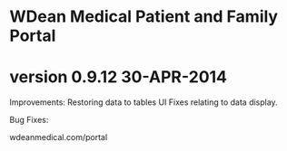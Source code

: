 # WDean Medical Patient and Family Portal
# version 0.9.12  30-APR-2014

Improvements:
Restoring data to tables
UI Fixes relating to data display.

Bug Fixes:

wdeanmedical.com/portal